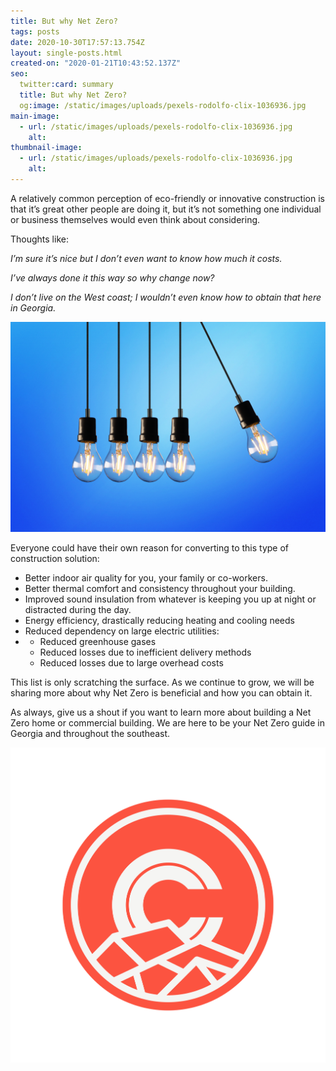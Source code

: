 ```yaml
---
title: But why Net Zero?
tags: posts
date: 2020-10-30T17:57:13.754Z
layout: single-posts.html
created-on: "2020-01-21T10:43:52.137Z"
seo:
  twitter:card: summary
  title: But why Net Zero?
  og:image: /static/images/uploads/pexels-rodolfo-clix-1036936.jpg
main-image: 
  - url: /static/images/uploads/pexels-rodolfo-clix-1036936.jpg
    alt:
thumbnail-image: 
  - url: /static/images/uploads/pexels-rodolfo-clix-1036936.jpg
    alt:
---
```

A relatively common perception of eco-friendly or innovative construction is that it’s great other people are doing it, but it’s not something one individual or business themselves would even think about considering.

Thoughts like:

*I’m sure it’s nice but I don’t even want to know how much it costs.*

*I’ve always done it this way so why change now?*

*I don’t live on the West coast; I wouldn’t even know how to obtain that here in Georgia.* 

![](/static/images/uploads/pexels-rodolfo-clix-1036936.jpg)

Everyone could have their own reason for converting to this type of construction solution:

* Better indoor air quality for you, your family or co-workers.
* Better thermal comfort and consistency throughout your building.
* Improved sound insulation from whatever is keeping you up at night or distracted during the day.
* Energy efficiency, drastically reducing heating and cooling needs
* Reduced dependency on large electric utilities:
* * Reduced greenhouse gases
  * Reduced losses due to inefficient delivery methods
  * Reduced losses due to large overhead costs

This list is only scratching the surface. As we continue to grow, we will be sharing more about why Net Zero is beneficial and how you can obtain it. 

As always, give us a shout if you want to learn more about building a Net Zero home or commercial building. We are here to be your Net Zero guide in Georgia and throughout the southeast.

![](/static/images/uploads/cc-icon02-1-.png)
